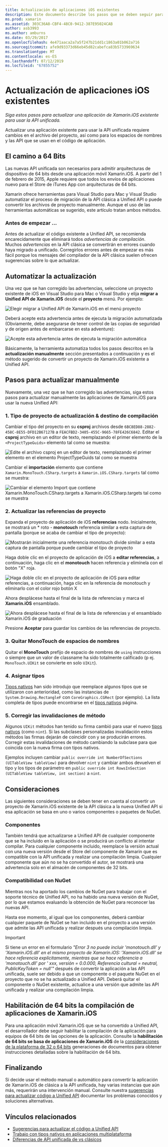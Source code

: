 ```yaml
---
title: Actualización de aplicaciones iOS existentes
description: Este documento describe los pasos que se deben seguir para actualizar una aplicación de Xamarin.iOS desde la API clásica a Unified API.
ms.prod: xamarin
ms.assetid: 303C36A8-CBF4-48C0-9412-387E95024CAB
author: asb3993
ms.author: amburns
ms.date: 03/29/2017
ms.openlocfilehash: 4e471aaca2a7a5f247b21dd1c1863a01b062a716
ms.sourcegitcommit: afe9d93373d66eb45d82cabefca83b5733969634
ms.translationtype: MT
ms.contentlocale: es-ES
ms.lasthandoff: 07/12/2019
ms.locfileid: "67855752"
---
```

# <a name="updating-existing-ios-apps"></a>Actualización de aplicaciones iOS existentes

_Siga estos pasos para actualizar una aplicación de Xamarin.iOS existente para usar la API unificada._

Actualizar una aplicación existente para usar la API unificada requiere cambios en el archivo del proyecto, así como para los espacios de nombres y las API que se usan en el código de aplicación.

## <a name="the-road-to-64-bits"></a>El camino a 64 Bits

Las nuevas API unificada son necesarios para admitir arquitecturas de dispositivo de 64 bits desde una aplicación móvil Xamarin.iOS. A partir del 1 de febrero de 2015, Apple requiere que todos los envíos de aplicaciones nuevo para el Store de iTunes App con arquitecturas de 64 bits.

Xamarin ofrece herramientas para Visual Studio para Mac y Visual Studio automatizar el proceso de migración de la API clásica a Unified API o puede convertir los archivos de proyecto manualmente. Aunque el uso de las herramientas automáticas se sugerido, este artículo tratan ambos métodos.

### <a name="before-you-start"></a>Antes de empezar …

Antes de actualizar el código existente a Unified API, se recomienda encarecidamente que eliminará todos *advertencias de compilación*. Muchos *advertencias* en la API clásica se convertirán en errores cuando haya migrado a unificado. Corregirlos errores antes de empezar es más fácil porque los mensajes del compilador de la API clásica suelen ofrecen sugerencias sobre lo que actualizar.

## <a name="automated-updating"></a>Automatizar la actualización

Una vez que se han corregido las advertencias, seleccione un proyecto existente de iOS en Visual Studio para Mac o Visual Studio y elija **migrar a Unified API de Xamarin.iOS** desde el **proyecto** menú. Por ejemplo:

![](updating-ios-apps-images/beta-tool1.png "Elegir migrar a Unified API de Xamarin.iOS en el menú proyecto")

Deberá acepte esta advertencia antes de ejecuta la migración automatizada (Obviamente, debe asegurarse de tener control de las copias de seguridad y de origen antes de embarcarse en esta adventure):

![](updating-ios-apps-images/beta-tool2.png "Acepte esta advertencia antes de ejecuta la migración automática")

Básicamente, la herramienta automatiza todos los pasos descritos en la **actualización manualmente** sección presentados a continuación y es el método sugerido de convertir un proyecto de Xamarin.iOS existente a Unified API.

## <a name="steps-to-update-manually"></a>Pasos para actualizar manualmente

Nuevamente, una vez que se han corregido las advertencias, siga estos pasos para actualizar manualmente las aplicaciones de Xamarin.iOS para usar la nueva Unified API:

### <a name="1-update-project-type--build-target"></a>1. Tipo de proyecto de actualización & destino de compilación

Cambiar el tipo del proyecto en su **csproj** archivos desde `6BC8ED88-2882-458C-8E55-DFD12B67127B` a `FEACFBD2-3405-455C-9665-78FE426C6842`. Editar el **csproj** archivo en un editor de texto, reemplazando el primer elemento de la `<ProjectTypeGuids>` elemento tal como se muestra:

![](updating-ios-apps-images/csproj.png "Edite el archivo csproj en un editor de texto, reemplazando el primer elemento en el elemento ProjectTypeGuids tal como se muestra")

Cambiar el **importación** elemento que contiene `Xamarin.MonoTouch.CSharp.targets` a `Xamarin.iOS.CSharp.targets` tal como se muestra:

![](updating-ios-apps-images/csproj2.png "Cambiar el elemento Import que contiene Xamarin.MonoTouch.CSharp.targets a Xamarin.iOS.CSharp.targets tal como se muestra")

### <a name="2-update-project-references"></a>2. Actualizar las referencias de proyecto

Expanda el proyecto de aplicación de iOS **referencias** nodo. Inicialmente, se mostrará un * roto - **monotouch** referencia similar a esta captura de pantalla (porque se acaba de cambiar el tipo de proyecto):

![](updating-ios-apps-images/references.png "Mostrarán inicialmente una referencia monotouch divide similar a esta captura de pantalla porque puede cambiar el tipo de proyecto")

Haga doble clic en el proyecto de aplicación de iOS a **editar referencias**, a continuación, haga clic en el **monotouch** hacen referencia y elimínela con el botón "X" roja.

![](updating-ios-apps-images/references-delete-monotouch-sml.png "Haga doble clic en el proyecto de aplicación de iOS para editar referencias, a continuación, haga clic en la referencia de monotouch y eliminarlo con el color rojo botón X")

Ahora desplácese hasta el final de la lista de referencias y marca el **Xamarin.iOS** ensamblado.

![](updating-ios-apps-images/references-add-xamarinios-sml.png "Ahora desplácese hasta el final de la lista de referencias y el ensamblado Xamarin.iOS de graduación")

Presione **Aceptar** para guardar los cambios de las referencias de proyecto.

### <a name="3-remove-monotouch-from-namespaces"></a>3. Quitar MonoTouch de espacios de nombres

Quitar el **MonoTouch** prefijo de espacio de nombres de `using` instrucciones o siempre que un valor de classname ha sido totalmente calificado (p ej. `MonoTouch.UIKit` se convierte en solo `UIKit`).

### <a name="4-remap-types"></a>4. Asignar tipos

[Tipos nativos](~/cross-platform/macios/nativetypes.md) han sido introdujo que reemplace algunos tipos que se utilizaron con anterioridad, como las instancias de `System.Drawing.RectangleF` con `CoreGraphics.CGRect` (por ejemplo). La lista completa de tipos puede encontrarse en el [tipos nativos](~/cross-platform/macios/nativetypes.md) página.

### <a name="5-fix-method-overrides"></a>5. Corregir las invalidaciones de método

Algunos `UIKit` métodos han tenido su firma cambió para usar el nuevo [tipos nativos](~/cross-platform/macios/nativetypes.md) (como `nint`). Si las subclases personalizadas invalidación estos métodos las firmas dejarán de coincidir con y se producirán errores. Corregir estas invalidaciones de método cambiando la subclase para que coincida con la nueva firma con tipos nativos.

Ejemplos incluyen cambiar `public override int NumberOfSections (UITableView tableView)` para devolver `nint` y cambiar ambos devuelven el tipo y los tipos de parámetro en `public override int RowsInSection (UITableView tableView, int section)` a `nint`.

## <a name="considerations"></a>Consideraciones

Las siguientes consideraciones se deben tener en cuenta al convertir un proyecto de Xamarin.iOS existente de la API clásica a la nueva Unified API si esa aplicación se basa en uno o varios componentes o paquetes de NuGet.

### <a name="components"></a>Componentes

También tendrá que actualizarse a Unified API de cualquier componente que se ha incluido en la aplicación o se producirá un conflicto al intentar compilar. Para cualquier componente incluido, reemplace la versión actual con una nueva versión desde el Store del componente de Xamarin que es compatible con la API unificada y realizar una compilación limpia. Cualquier componente que aún no se ha convertido el autor, se mostrará una advertencia solo en el almacén de componentes de 32 bits.

### <a name="nuget-support"></a>Compatibilidad con NuGet

Mientras nos ha aportado los cambios de NuGet para trabajar con el soporte técnico de Unified API, no ha habido una nueva versión de NuGet, por lo que estamos evaluando la obtención de NuGet para reconocer las nuevas API.

Hasta ese momento, al igual que los componentes, deberá cambiar cualquier paquete de NuGet se han incluido en el proyecto a una versión que admite las API unificada y realizar después una compilación limpia.

> [!IMPORTANT]
> Si tiene un error en el formulario _"Error 3 no puede incluir 'monotouch.dll' y 'Xamarin.iOS.dll' en el mismo proyecto de Xamarin.iOS: 'Xamarin.iOS.dll' se hace referencia explícitamente, mientras que se hace referencia a 'monotouch.dll' por ' xxx, versión = 0.0.000, Referencia cultural = neutral, PublicKeyToken = null'"_ después de convertir la aplicación a las API unificada, suele ser debido a que un componente o el paquete NuGet en el proyecto que no se ha actualizado a Unified API. Deberá quitar el componente o NuGet existente, actualice a una versión que admite las API unificada y realizar una compilación limpia.

## <a name="enabling-64-bit-builds-of-xamarinios-apps"></a>Habilitación de 64 bits la compilación de aplicaciones de Xamarin.iOS

Para una aplicación móvil Xamarin.iOS que se ha convertido a Unified API, el desarrollador debe seguir habilitar la compilación de la aplicación para equipos de 64 bits de las opciones de la aplicación. Consulte la **habilitación de 64 bits se basa de aplicaciones de Xamarin.iOS** de la [consideraciones de la plataforma de 32 o 64 bits](~/cross-platform/macios/32-and-64/index.md#enable-64) generaciones de documentos para obtener instrucciones detalladas sobre la habilitación de 64 bits.

## <a name="finishing-up"></a>Finalizando

Si decide usar el método manual o automático para convertir la aplicación de Xamarin.iOS de clásica a la API unificada, hay varias instancias que aún más, requerirán una intervención manual. Consulte nuestra [sugerencias para actualizar código a Unified API](~/cross-platform/macios/unified/updating-tips.md) documentar los problemas conocidos y soluciones alternativas.

## <a name="related-links"></a>Vínculos relacionados

- [Sugerencias para actualizar el código a Unified API](~/cross-platform/macios/unified/updating-tips.md)
- [Trabajo con tipos nativos en aplicaciones multiplataforma](~/cross-platform/macios/native-types-cross-platform.md)
- [Diferencias de API unificada de vs clásicos](https://developer.xamarin.com/releases/ios/api_changes/classic-vs-unified-8.6.0/)
